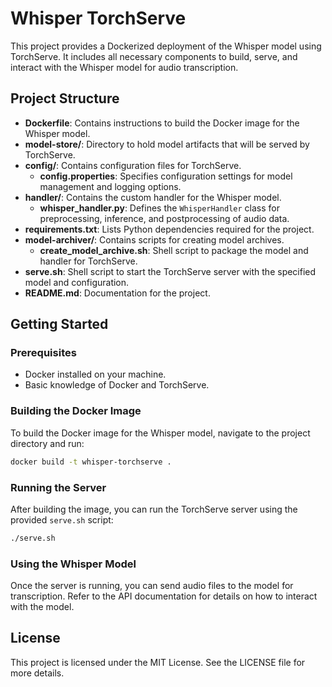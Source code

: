 # Whisper TorchServe

This project provides a Dockerized deployment of the Whisper model using TorchServe. It includes all necessary components to build, serve, and interact with the Whisper model for audio transcription.

## Project Structure

- **Dockerfile**: Contains instructions to build the Docker image for the Whisper model.
- **model-store/**: Directory to hold model artifacts that will be served by TorchServe.
- **config/**: Contains configuration files for TorchServe.
  - **config.properties**: Specifies configuration settings for model management and logging options.
- **handler/**: Contains the custom handler for the Whisper model.
  - **whisper_handler.py**: Defines the `WhisperHandler` class for preprocessing, inference, and postprocessing of audio data.
- **requirements.txt**: Lists Python dependencies required for the project.
- **model-archiver/**: Contains scripts for creating model archives.
  - **create_model_archive.sh**: Shell script to package the model and handler for TorchServe.
- **serve.sh**: Shell script to start the TorchServe server with the specified model and configuration.
- **README.md**: Documentation for the project.

## Getting Started

### Prerequisites

- Docker installed on your machine.
- Basic knowledge of Docker and TorchServe.

### Building the Docker Image

To build the Docker image for the Whisper model, navigate to the project directory and run:

```bash
docker build -t whisper-torchserve .
```

### Running the Server

After building the image, you can run the TorchServe server using the provided `serve.sh` script:

```bash
./serve.sh
```

### Using the Whisper Model

Once the server is running, you can send audio files to the model for transcription. Refer to the API documentation for details on how to interact with the model.

## License

This project is licensed under the MIT License. See the LICENSE file for more details.